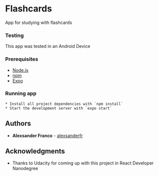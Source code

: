 # Flashcards
App for studying with flashcards

### Testing
This app was tested in an Android Device

### Prerequisites

* [Node.js](https://nodejs.org)
* [npm](https://www.npmjs.com/)
* [Expo](https://expo.io/)

### Running app

```
* Install all project dependencies with `npm install`
* Start the development server with `expo start`
```

## Authors

* **Alexsander Franco** -  [alexsanderfr](https://github.com/alexsanderfr)

## Acknowledgments

* Thanks to Udacity for coming up with this project in React Developer Nanodegree
